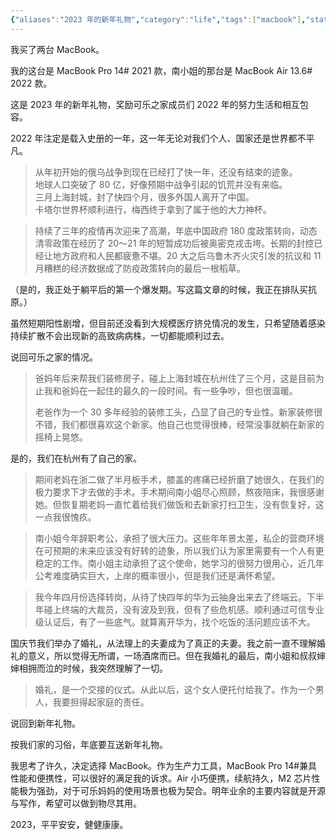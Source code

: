 ```yaml
---
{"aliases":"2023 年的新年礼物","category":"life","tags":["macbook"],"status":"published","link":"NA","date created":"2022-12-22 Thu 07:55:46","date modified":"2024-02-21 Wed 19:21:27","dg-publish":true,"permalink":"/Blog/Life/2023 年的新年礼物/","dgPassFrontmatter":true}
---
```



我买了两台 MacBook。

我的这台是 MacBook Pro 14# 2021 款，南小姐的那台是 MacBook Air 13.6# 2022 款。

这是 2023 年的新年礼物，奖励可乐之家成员们 2022 年的努力生活和相互包容。

2022 年注定是载入史册的一年，这一年无论对我们个人、国家还是世界都不平凡。

> 从年初开始的俄乌战争到现在已经打了快一年，还没有结束的迹象。  
> 地球人口突破了 80 亿，好像预期中战争引起的饥荒并没有来临。  
> 三月上海封城，封了快四个月，很多外国人离开了中国。  
> 卡塔尔世界杯顺利进行，梅西终于拿到了属于他的大力神杯。

> 持续了三年的疫情再次迎来了高潮，年底中国政府 180 度政策转向，动态清零政策在经历了 20～21 年的短暂成功后被奥密克戎击垮。长期的封控已经让地方政府和人民都疲惫不堪。20 大之后乌鲁木齐火灾引发的抗议和 11 月糟糕的经济数据成了防疫政策转向的最后一根稻草。

（是的，我正处于躺平后的第一个爆发期。写这篇文章的时候，我正在排队买抗原。）

虽然短期阳性剧增，但目前还没看到大规模医疗挤兑情况的发生，只希望随着感染持续扩散不会出现新的高致病病株，一切都能顺利过去。

说回可乐之家的情况。

> 爸妈年后来帮我们装修房子，碰上上海封城在杭州住了三个月，这是目前为止我和爸妈在一起住的最久的一段时间。有一些争吵，但也很温暖。
> 
> 老爸作为一个 30 多年经验的装修工头，凸显了自己的专业性。新家装修很不错，我们都很喜欢这个新家。他自己也觉得很棒，经常没事就躺在新家的摇椅上晃悠。

是的，我们在杭州有了自己的家。

> 期间老妈在浙二做了半月板手术，膝盖的疼痛已经折磨了她很久，在我们的极力要求下才去做的手术。手术期间南小姐尽心照顾，熬夜陪床，我很感谢她。但恢复期老妈一直忙着给我们做饭和去新家打扫卫生，没有恢复好，这一点我很愧疚。

> 南小姐今年辞职考公，承担了很大压力。这些年年景太差，私企的营商环境在可预期的未来应该没有好转的迹象，所以我们认为家里需要有一个人有更稳定的工作。南小姐主动承担了这个使命，她学习的很努力很用心，近几年公考难度确实巨大，上岸的概率很小，但是我们还是满怀希望。

> 我今年四月份选择转岗，从待了快四年的华为云抽身出来去了终端云。下半年碰上终端的大裁员，没有波及到我，但有了些危机感。顺利通过可信专业级认证后，有了一些底气。就算离开华为，找个吃饭的活问题应该不大。

国庆节我们举办了婚礼，从法理上的夫妻成为了真正的夫妻。我之前一直不理解婚礼的意义，所以觉得无所谓，一场酒席而已。但在我婚礼的最后，南小姐和叔叔婶婶相拥而泣的时候，我突然理解了一切。

> 婚礼，是一个交接的仪式。从此以后，这个女人便托付给我了。作为一个男人，我要担得起家庭的责任。

说回到新年礼物。

按我们家的习俗，年底要互送新年礼物。

我思考了许久，决定选择 MacBook。作为生产力工具，MacBook Pro 14#兼具性能和便携性，可以很好的满足我的诉求。Air 小巧便携，续航持久，M2 芯片性能极为强劲，对于可乐妈妈的使用场景也极为契合。明年业余的主要内容就是开源与写作，希望可以做到物尽其用。

2023，平平安安，健健康康。

